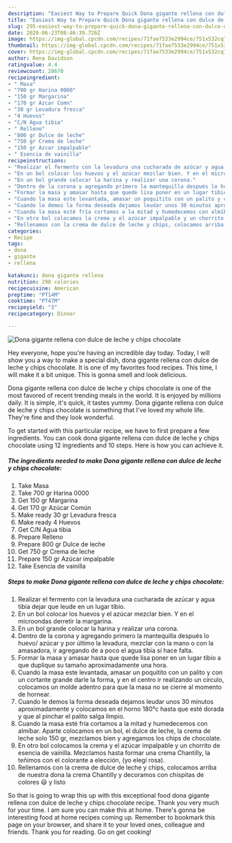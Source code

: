 ```yaml
---
description: "Easiest Way to Prepare Quick Dona gigante rellena con dulce de leche y chips chocolate"
title: "Easiest Way to Prepare Quick Dona gigante rellena con dulce de leche y chips chocolate"
slug: 295-easiest-way-to-prepare-quick-dona-gigante-rellena-con-dulce-de-leche-y-chips-chocolate
date: 2020-06-23T08:46:39.726Z
image: https://img-global.cpcdn.com/recipes/71fae7533e2994ce/751x532cq70/dona-gigante-rellena-con-dulce-de-leche-y-chips-chocolate-foto-principal.jpg
thumbnail: https://img-global.cpcdn.com/recipes/71fae7533e2994ce/751x532cq70/dona-gigante-rellena-con-dulce-de-leche-y-chips-chocolate-foto-principal.jpg
cover: https://img-global.cpcdn.com/recipes/71fae7533e2994ce/751x532cq70/dona-gigante-rellena-con-dulce-de-leche-y-chips-chocolate-foto-principal.jpg
author: Rena Davidson
ratingvalue: 4.4
reviewcount: 28670
recipeingredient:
- " Masa"
- "700 gr Harina 0000"
- "150 gr Margarina"
- "170 gr Azcar Comn"
- "30 gr Levadura fresca"
- "4 Huevos"
- "C/N Agua tibia"
- " Relleno"
- "800 gr Dulce de leche"
- "750 gr Crema de leche"
- "150 gr Azcar impalpable"
- " Esencia de vainilla"
recipeinstructions:
- "Realizar el fermento con la levadura una cucharada de azúcar y agua tibia dejar que leude en un lugar tibio."
- "En un bol colocar los huevos y el azúcar mezclar bien. Y en el microondas derretir la margarina."
- "En un bol grande colocar la harina y realizar una corona."
- "Dentro de la corona y agregando primero la mantequilla después lo huevo/ azúcar y por último la levadura, mezclar con la mano o con la amasadora, ir agregando de a poco el agua tibia sí hace falta."
- "Formar la masa y amasar hasta que quede lisa poner en un lugar tibio a que duplique su tamaño aproximadamente una hora."
- "Cuando la masa este levantada, amasar un poquitito con un palito y con un cortante grande darle la forma, y en el centro ir realizando un círculo, colocamos un molde adentro para que la masa no se cierre al momento de hornear."
- "Cuando le demos la forma deseada dejamos leudar unos 30 minutos aproximadamente y colocamos en el horno 180°c hasta que esté dorada y que al pinchar el palito salga limpio."
- "Cuando la masa esté fría cortamos a la mitad y humedecemos con almíbar. Aparte colocamos en un bol, el dulce de leche, la crema de leche solo 150 gr, mezclamos bien y agregamos los chips de chocolate."
- "En otro bol colocamos la crema y el azúcar impalpable y un chorrito de esencia de vainilla. Mezclamos hasta formar una crema Chantilly, la teñimos con el colorante a elección, (yo elegí rosa)."
- "Rellenamos con la crema de dulce de leche y chips, colocamos arriba de nuestra dona la crema Chantilly y decoramos con chispitas de colores 😃 y listo"
categories:
- Recipe
tags:
- dona
- gigante
- rellena

katakunci: dona gigante rellena 
nutrition: 298 calories
recipecuisine: American
preptime: "PT14M"
cooktime: "PT47M"
recipeyield: "3"
recipecategory: Dinner

---
```



![Dona gigante rellena con dulce de leche y chips chocolate](https://img-global.cpcdn.com/recipes/71fae7533e2994ce/751x532cq70/dona-gigante-rellena-con-dulce-de-leche-y-chips-chocolate-foto-principal.jpg)

Hey everyone, hope you're having an incredible day today. Today, I will show you a way to make a special dish, dona gigante rellena con dulce de leche y chips chocolate. It is one of my favorites food recipes. This time, I will make it a bit unique. This is gonna smell and look delicious.

Dona gigante rellena con dulce de leche y chips chocolate is one of the most favored of recent trending meals in the world. It is enjoyed by millions daily. It is simple, it's quick, it tastes yummy. Dona gigante rellena con dulce de leche y chips chocolate is something that I've loved my whole life. They're fine and they look wonderful.




To get started with this particular recipe, we have to first prepare a few ingredients. You can cook dona gigante rellena con dulce de leche y chips chocolate using 12 ingredients and 10 steps. Here is how you can achieve it.

<!--inarticleads1-->

##### The ingredients needed to make Dona gigante rellena con dulce de leche y chips chocolate:

1. Take  Masa
1. Take 700 gr Harina 0000
1. Get 150 gr Margarina
1. Get 170 gr Azúcar Común
1. Make ready 30 gr Levadura fresca
1. Make ready 4 Huevos
1. Get C/N Agua tibia
1. Prepare  Relleno
1. Prepare 800 gr Dulce de leche
1. Get 750 gr Crema de leche
1. Prepare 150 gr Azúcar impalpable
1. Take  Esencia de vainilla




<!--inarticleads2-->

##### Steps to make Dona gigante rellena con dulce de leche y chips chocolate:

1. Realizar el fermento con la levadura una cucharada de azúcar y agua tibia dejar que leude en un lugar tibio.
1. En un bol colocar los huevos y el azúcar mezclar bien. Y en el microondas derretir la margarina.
1. En un bol grande colocar la harina y realizar una corona.
1. Dentro de la corona y agregando primero la mantequilla después lo huevo/ azúcar y por último la levadura, mezclar con la mano o con la amasadora, ir agregando de a poco el agua tibia sí hace falta.
1. Formar la masa y amasar hasta que quede lisa poner en un lugar tibio a que duplique su tamaño aproximadamente una hora.
1. Cuando la masa este levantada, amasar un poquitito con un palito y con un cortante grande darle la forma, y en el centro ir realizando un círculo, colocamos un molde adentro para que la masa no se cierre al momento de hornear.
1. Cuando le demos la forma deseada dejamos leudar unos 30 minutos aproximadamente y colocamos en el horno 180°c hasta que esté dorada y que al pinchar el palito salga limpio.
1. Cuando la masa esté fría cortamos a la mitad y humedecemos con almíbar. Aparte colocamos en un bol, el dulce de leche, la crema de leche solo 150 gr, mezclamos bien y agregamos los chips de chocolate.
1. En otro bol colocamos la crema y el azúcar impalpable y un chorrito de esencia de vainilla. Mezclamos hasta formar una crema Chantilly, la teñimos con el colorante a elección, (yo elegí rosa).
1. Rellenamos con la crema de dulce de leche y chips, colocamos arriba de nuestra dona la crema Chantilly y decoramos con chispitas de colores 😃 y listo




So that is going to wrap this up with this exceptional food dona gigante rellena con dulce de leche y chips chocolate recipe. Thank you very much for your time. I am sure you can make this at home. There's gonna be interesting food at home recipes coming up. Remember to bookmark this page on your browser, and share it to your loved ones, colleague and friends. Thank you for reading. Go on get cooking!

